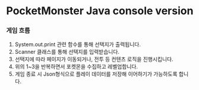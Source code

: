 # PocketMonster Java console version

### 게임 흐름
1. System.out.print 관련 함수를 통해 선택지가 출력됩니다.
2. Scanner 클래스를 통해 선택지를 입력받습니다.
3. 선택지에 따라 페이지가 이동되거나, 전투 등 컨텐츠 로직을 진행시킵니다.
4. 위의 1~3을 반복하면서 포켓몬을 수집하고 레벨업합니다.
5. 게임 종료 시 Json형식으로 플레이 데이터를 저장해 이어하기가 가능하도록 합니다.
